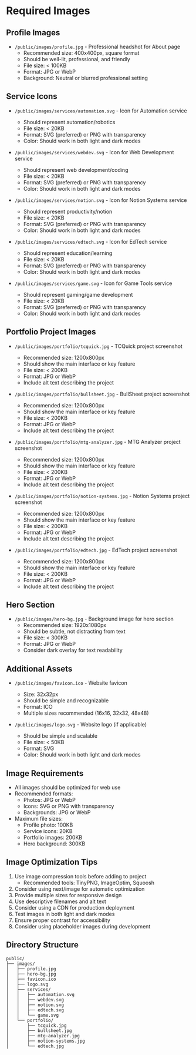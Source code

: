 # Required Images

## Profile Images
- `/public/images/profile.jpg` - Professional headshot for About page
  - Recommended size: 400x400px, square format
  - Should be well-lit, professional, and friendly
  - File size: < 100KB
  - Format: JPG or WebP
  - Background: Neutral or blurred professional setting

## Service Icons
- `/public/images/services/automation.svg` - Icon for Automation service
  - Should represent automation/robotics
  - File size: < 20KB
  - Format: SVG (preferred) or PNG with transparency
  - Color: Should work in both light and dark modes

- `/public/images/services/webdev.svg` - Icon for Web Development service
  - Should represent web development/coding
  - File size: < 20KB
  - Format: SVG (preferred) or PNG with transparency
  - Color: Should work in both light and dark modes

- `/public/images/services/notion.svg` - Icon for Notion Systems service
  - Should represent productivity/notion
  - File size: < 20KB
  - Format: SVG (preferred) or PNG with transparency
  - Color: Should work in both light and dark modes

- `/public/images/services/edtech.svg` - Icon for EdTech service
  - Should represent education/learning
  - File size: < 20KB
  - Format: SVG (preferred) or PNG with transparency
  - Color: Should work in both light and dark modes

- `/public/images/services/game.svg` - Icon for Game Tools service
  - Should represent gaming/game development
  - File size: < 20KB
  - Format: SVG (preferred) or PNG with transparency
  - Color: Should work in both light and dark modes

## Portfolio Project Images
- `/public/images/portfolio/tcquick.jpg` - TCQuick project screenshot
  - Recommended size: 1200x800px
  - Should show the main interface or key feature
  - File size: < 200KB
  - Format: JPG or WebP
  - Include alt text describing the project

- `/public/images/portfolio/bullsheet.jpg` - BullSheet project screenshot
  - Recommended size: 1200x800px
  - Should show the main interface or key feature
  - File size: < 200KB
  - Format: JPG or WebP
  - Include alt text describing the project

- `/public/images/portfolio/mtg-analyzer.jpg` - MTG Analyzer project screenshot
  - Recommended size: 1200x800px
  - Should show the main interface or key feature
  - File size: < 200KB
  - Format: JPG or WebP
  - Include alt text describing the project

- `/public/images/portfolio/notion-systems.jpg` - Notion Systems project screenshot
  - Recommended size: 1200x800px
  - Should show the main interface or key feature
  - File size: < 200KB
  - Format: JPG or WebP
  - Include alt text describing the project

- `/public/images/portfolio/edtech.jpg` - EdTech project screenshot
  - Recommended size: 1200x800px
  - Should show the main interface or key feature
  - File size: < 200KB
  - Format: JPG or WebP
  - Include alt text describing the project

## Hero Section
- `/public/images/hero-bg.jpg` - Background image for hero section
  - Recommended size: 1920x1080px
  - Should be subtle, not distracting from text
  - File size: < 300KB
  - Format: JPG or WebP
  - Consider dark overlay for text readability

## Additional Assets
- `/public/images/favicon.ico` - Website favicon
  - Size: 32x32px
  - Should be simple and recognizable
  - Format: ICO
  - Multiple sizes recommended (16x16, 32x32, 48x48)

- `/public/images/logo.svg` - Website logo (if applicable)
  - Should be simple and scalable
  - File size: < 50KB
  - Format: SVG
  - Color: Should work in both light and dark modes

## Image Requirements
- All images should be optimized for web use
- Recommended formats:
  - Photos: JPG or WebP
  - Icons: SVG or PNG with transparency
  - Backgrounds: JPG or WebP
- Maximum file sizes:
  - Profile photo: 100KB
  - Service icons: 20KB
  - Portfolio images: 200KB
  - Hero background: 300KB

## Image Optimization Tips
1. Use image compression tools before adding to project
   - Recommended tools: TinyPNG, ImageOptim, Squoosh
2. Consider using next/image for automatic optimization
3. Provide multiple sizes for responsive design
4. Use descriptive filenames and alt text
5. Consider using a CDN for production deployment
6. Test images in both light and dark modes
7. Ensure proper contrast for accessibility
8. Consider using placeholder images during development

## Directory Structure
```
public/
├── images/
│   ├── profile.jpg
│   ├── hero-bg.jpg
│   ├── favicon.ico
│   ├── logo.svg
│   ├── services/
│   │   ├── automation.svg
│   │   ├── webdev.svg
│   │   ├── notion.svg
│   │   ├── edtech.svg
│   │   └── game.svg
│   └── portfolio/
│       ├── tcquick.jpg
│       ├── bullsheet.jpg
│       ├── mtg-analyzer.jpg
│       ├── notion-systems.jpg
│       └── edtech.jpg
``` 